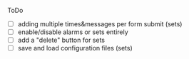 ToDo 
- [ ] adding multiple times&messages per form submit (sets)
- [ ] enable/disable alarms or sets entirely
- [ ] add a "delete" button for sets
- [ ] save and load configuration files (sets)